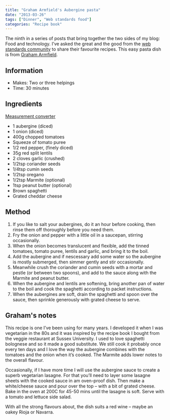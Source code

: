 ```yaml
---
title: "Graham Armfield's Aubergine pasta"
date: "2013-03-26"
tags: ["Dinner", "Web standards food"]
categories: "Recipe book"
---
```


The ninth in a series of posts that bring together the two sides of my blog: Food and technology. I’ve asked the great and the good from the [web standards community](/tag/web-standards-food/) to share their favourite recipes. This easy pasta dish is from [Graham Armfield](http://www.twitter.com/coolfields).

## Information

* Makes: Two or three helpings
* Time: 30 minutes

## Ingredients
[Measurement converter](https://www.unitconverters.net/)

* 1 aubergine (diced)
* 1 onion (diced)
* 400g chopped tomatoes
* Squeeze of tomato puree
* 1/2 red pepper, (finely diced)
* 35g red split lentils
* 2 cloves garlic (crushed)
* 1/2tsp coriander seeds
* 1/4tsp cumin seeds
* 1/2tsp oregano
* 1/2tsp Marmite (optional)
* 1tsp peanut butter (optional)
* Brown spaghetti
* Grated cheddar cheese

## Method

1. If you like to salt your aubergines, do it an hour before cooking, then rinse them off thoroughly before you need them.
2. Fry the onion and pepper with a little oil in a saucepan, stirring occasionally.
3. When the onion becomes translucent and flexible, add the tinned tomatoes, tomato puree, lentils and garlic, and bring it to the boil.
4. Add the aubergine and if nescessary add some water so the aubergine is mostly submerged, then simmer gently and stir occasionally.
5. Meanwhile crush the coriander and cumin seeds with a mortar and pestle (or between two spoons), and add to the sauce along with the Marmite and peanut butter.
6. When the aubergine and lentils are softening, bring another pan of water to the boil and cook the spaghetti according to packet instructions.
7. When the aubergines are soft, drain the spaghetti and spoon over the sauce, then sprinkle generously with grated cheese to serve.

## Graham's notes

This recipe is one I’ve been using for many years. I developed it when I was vegetarian in the 80s and it was inspired by the recipe book I bought from the veggie restaurant at Sussex University. I used to love spaghetti bolognese and so it made a good substitute. We still cook it probably once every ten days and I love the way the aubergine combines with the tomatoes and the onion when it’s cooked. The Marmite adds lower notes to the overall flavour.

Occasionally, if I have more time I will use the aubergine sauce to create a superb vegetarian lasagne. For that you’ll need to layer some lasagne sheets with the cooked sauce in am oven-proof dish. Then make a white/cheese sauce and pour over the top – with a bit of grated cheese. Bake in the oven at 200C for 45-50 mins until the lasagne is soft. Serve with a tomato and lettuce side salad.

With all the strong flavours about, the dish suits a red wine – maybe an oakey Rioja or Navarra.
